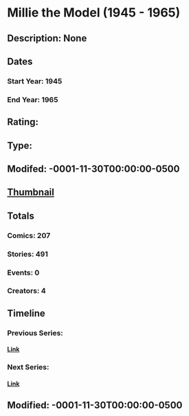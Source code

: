 # Millie the Model (1945 - 1965)
## Description: None
## Dates
### Start Year: 1945
### End Year: 1965
## Rating: 
## Type: 
## Modifed: -0001-11-30T00:00:00-0500
## [Thumbnail](http://i.annihil.us/u/prod/marvel/i/mg/8/b0/4bb41a300dc99.jpg)
## Totals
### Comics: 207
### Stories: 491
### Events: 0
### Creators: 4
## Timeline
### Previous Series: 
#### [Link]()
### Next Series: 
#### [Link]()
## Modified: -0001-11-30T00:00:00-0500
